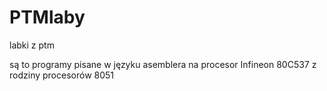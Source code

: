 # PTMlaby
labki z ptm

są to programy pisane w języku asemblera na procesor Infineon 80C537 z rodziny procesorów 8051
